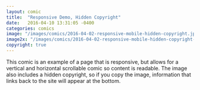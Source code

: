 ```yaml
---
layout: comic
title:  "Responsive Demo, Hidden Copyright"
date:   2016-04-10 13:31:05 -0400
categories: comics
image: "/images/comics/2016-04-02-responsive-mobile-hidden-copyright.jpg"
image2x: "/images/comics/2016-04-02-responsive-mobile-hidden-copyright-2x.jpg"
copyright: true
---
```


This comic is an example of a page that is responsive, but allows for a vertical and horizontal scrollable comic so content is readable.  The image also includes a hidden copyright, so if you copy the image, information that links back to the site will appear at the bottom.
